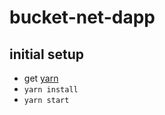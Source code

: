 # bucket-net-dapp

## initial setup

- get [yarn](https://yarnpkg.com/en/)
- `yarn install`
- `yarn start`
